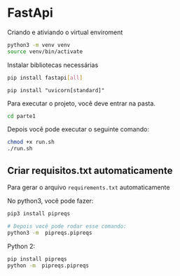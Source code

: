 # FastApi

Criando e ativiando o virtual enviroment

```bash
python3 -m venv venv
source venv/bin/activate
```
Instalar bibliotecas necessárias

```bash
pip install fastapi[all]
```
```bah
pip install "uvicorn[standard]"
```

Para executar o projeto, você deve entrar na pasta.

```bash
cd parte1
```

Depois você pode executar o seguinte comando:

```bash
chmod +x run.sh
./run.sh
```

## Criar requisitos.txt automaticamente

Para gerar o arquivo  `requirements.txt` automaticamente

No python3, você pode fazer:

```bash
pip3 install pipreqs

# Depois você pode rodar esse comando:
python3 -m  pipreqs.pipreqs 
```

Python 2:

```bash
pip install pipreqs
python -m  pipreqs.pipreqs
```